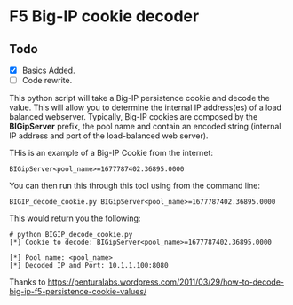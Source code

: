 # F5 Big-IP cookie decoder 

## Todo

- [x] Basics Added.
- [ ] Code rewrite.

This python script will take a Big-IP persistence cookie and decode the value. This will allow you to determine the internal IP address(es) of a load balanced webserver. Typically, Big-IP cookies are composed by the **BIGipServer** prefix, the pool name and contain an encoded string (internal IP address and port of the load-balanced web server).

THis is an example of a Big-IP Cookie from the internet:

```
BIGipServer<pool_name>=1677787402.36895.0000
```

You can then run this through this tool  using from the command line:

```
BIGIP_decode_cookie.py BIGipServer<pool_name>=1677787402.36895.0000 
```

This would return you the following:

```
# python BIGIP_decode_cookie.py 
[*] Cookie to decode: BIGipServer<pool_name>=1677787402.36895.0000

[*] Pool name: <pool_name>
[*] Decoded IP and Port: 10.1.1.100:8080
```

Thanks to https://penturalabs.wordpress.com/2011/03/29/how-to-decode-big-ip-f5-persistence-cookie-values/ 
